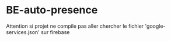 # BE-auto-presence

Attention si projet ne compile pas aller chercher le fichier 'google-services.json' sur firebase
